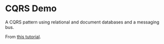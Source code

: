 # CQRS Demo

A CQRS pattern using relational and document databases and a messaging bus.

From [this tutorial](https://www.red-gate.com/simple-talk/dotnet/c-programming/getting-started-with-cqrs-part-1/).
